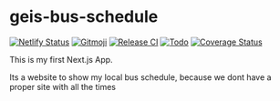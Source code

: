 # geis-bus-schedule

[![Netlify Status](https://api.netlify.com/api/v1/badges/7f6ec618-d7d8-493b-b7ab-f44e65fdef3a/deploy-status)](https://app.netlify.com/sites/brave-feynman-a25437/deploys)
[![Gitmoji](https://img.shields.io/badge/gitmoji-%20😜%20😍-FFDD67.svg?style=flat-square)](https://gitmoji.dev/)
[![Release CI](https://github.com/kaaax0815/geis-bus-schedule/actions/workflows/release.yml/badge.svg)](https://github.com/kaaax0815/geis-bus-schedule/actions/workflows/release.yml)
[![Todo](https://img.shields.io/badge/-TODO-informational)](https://github.com/users/kaaax0815/projects/1#card-57999433)
[![Coverage Status](https://coveralls.io/repos/github/kaaax0815/geis-bus-schedule/badge.svg?branch=main)](https://coveralls.io/github/kaaax0815/geis-bus-schedule?branch=main)

This is my first Next.js App.

Its a website to show my local bus schedule, because we dont have a proper site with all the times
